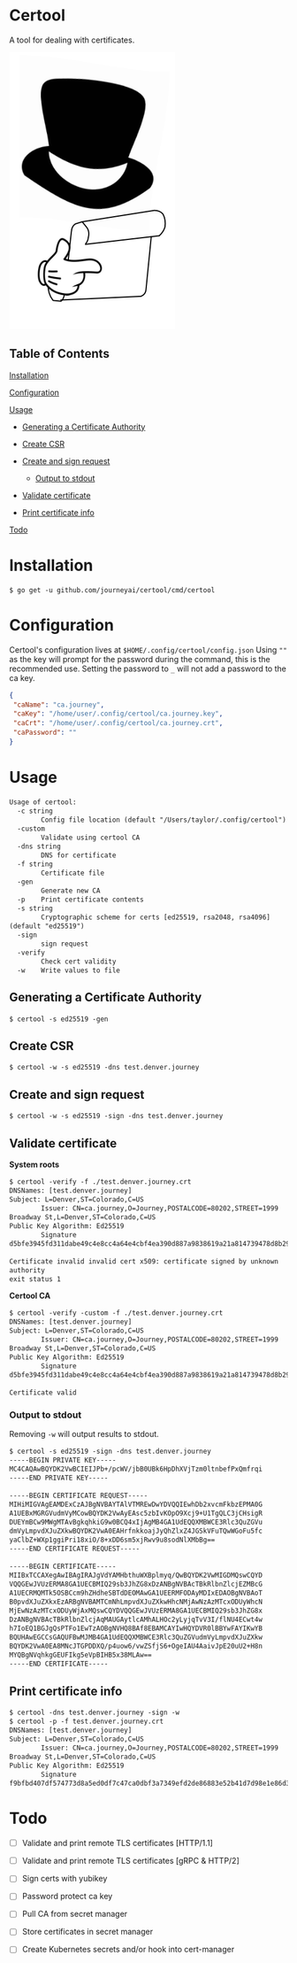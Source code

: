 # Certool

A tool for dealing with certificates.

![certool](assets/certool.png)

## Table of Contents

[Installation](#installation) 

[Configuration](#configuration) 

[Usage](#usage) 

  * [Generating a Certificate Authority](#generating-a-certificate-authority)
  
  * [Create CSR](#create-csr)
  
  * [Create and sign request](#create-and-sign-request)
  
    * [Output to stdout](#output-to-stdout)
    
  * [Validate certificate](#validate-certificate)

  * [Print certificate info](#print-certificate-info)

[Todo](#todo)

# Installation

```
$ go get -u github.com/journeyai/certool/cmd/certool
```

# Configuration

Certool's configuration lives at `$HOME/.config/certool/config.json`
Using `""` as the key will prompt for the password during the command, this is the recommended use.  Setting the password to `_` will not add a password to the ca key. 

```json
{
 "caName": "ca.journey",
 "caKey": "/home/user/.config/certool/ca.journey.key",
 "caCrt": "/home/user/.config/certool/ca.journey.crt",
 "caPassword": ""
}
```

# Usage

```
Usage of certool:
  -c string
        Config file location (default "/Users/taylor/.config/certool")
  -custom
        Validate using certool CA
  -dns string
        DNS for certificate
  -f string
        Certificate file
  -gen
        Generate new CA
  -p    Print certificate contents
  -s string
        Cryptographic scheme for certs [ed25519, rsa2048, rsa4096] (default "ed25519")
  -sign
        sign request
  -verify
        Check cert validity
  -w    Write values to file
```

## Generating a Certificate Authority

```
$ certool -s ed25519 -gen
```

## Create CSR

```
$ certool -w -s ed25519 -dns test.denver.journey
```

## Create and sign request

```
$ certool -w -s ed25519 -sign -dns test.denver.journey
```

## Validate certificate

**System roots**

```
$ certool -verify -f ./test.denver.journey.crt
DNSNames: [test.denver.journey]
Subject: L=Denver,ST=Colorado,C=US
        Issuer: CN=ca.journey,O=Journey,POSTALCODE=80202,STREET=1999 Broadway St,L=Denver,ST=Colorado,C=US
Public Key Algorithm: Ed25519
        Signature d5bfe3945fd311dabe49c4e8cc4a64e4cbf4ea390d887a9838619a21a814739478d8b2985a3339a55de3160b8d341184f6dfc030173c0647fa06a2dd6ef0a405

Certificate invalid invalid cert x509: certificate signed by unknown authority
exit status 1
```

**Certool CA**

```
$ certool -verify -custom -f ./test.denver.journey.crt
DNSNames: [test.denver.journey]
Subject: L=Denver,ST=Colorado,C=US
        Issuer: CN=ca.journey,O=Journey,POSTALCODE=80202,STREET=1999 Broadway St,L=Denver,ST=Colorado,C=US
Public Key Algorithm: Ed25519
        Signature d5bfe3945fd311dabe49c4e8cc4a64e4cbf4ea390d887a9838619a21a814739478d8b2985a3339a55de3160b8d341184f6dfc030173c0647fa06a2dd6ef0a405

Certificate valid
```

### Output to stdout

Removing `-w` will output results to stdout.

```
$ certool -s ed25519 -sign -dns test.denver.journey
-----BEGIN PRIVATE KEY-----
MC4CAQAwBQYDK2VwBCIEIJPb+/pcWV/jbB0UBk6HpDhXVjTzm0ltnbefPxQmfrqi
-----END PRIVATE KEY-----

-----BEGIN CERTIFICATE REQUEST-----
MIHiMIGVAgEAMDExCzAJBgNVBAYTAlVTMREwDwYDVQQIEwhDb2xvcmFkbzEPMA0G
A1UEBxMGRGVudmVyMCowBQYDK2VwAyEAsc5zbIvKOpO9Xcj9+U1TgQLC3jCHsigR
DUEYmBCw9MWgMTAvBgkqhkiG9w0BCQ4xIjAgMB4GA1UdEQQXMBWCE3Rlc3QuZGVu
dmVyLmpvdXJuZXkwBQYDK2VwA0EAHrfnkkoajJyQhZlxZ4JGSkVFuTQwWGoFu5fc
yaClbZ+WXp1ggiPri18xiO/8+xDD6sm5xjRwv9u8sodNlXMbBg==
-----END CERTIFICATE REQUEST-----

-----BEGIN CERTIFICATE-----
MIIBxTCCAXegAwIBAgIRAJgVdYAMHbthuWXBplmyq/QwBQYDK2VwMIGDMQswCQYD
VQQGEwJVUzERMA8GA1UECBMIQ29sb3JhZG8xDzANBgNVBAcTBkRlbnZlcjEZMBcG
A1UECRMQMTk5OSBCcm9hZHdheSBTdDEOMAwGA1UEERMFODAyMDIxEDAOBgNVBAoT
B0pvdXJuZXkxEzARBgNVBAMTCmNhLmpvdXJuZXkwHhcNMjAwNzAzMTcxODUyWhcN
MjEwNzAzMTcxODUyWjAxMQswCQYDVQQGEwJVUzERMA8GA1UECBMIQ29sb3JhZG8x
DzANBgNVBAcTBkRlbnZlcjAqMAUGAytlcAMhALHOc2yLyjqTvV3I/flNU4ECwt4w
h7IoEQ1BGJgQsPTFo1EwTzAOBgNVHQ8BAf8EBAMCAYIwHQYDVR0lBBYwFAYIKwYB
BQUHAwEGCCsGAQUFBwMJMB4GA1UdEQQXMBWCE3Rlc3QuZGVudmVyLmpvdXJuZXkw
BQYDK2VwA0EA8MNcJTGPDDXQ/p4uow6/vwZSfjS6+OgeIAU4AaivJpE20uU2+H8n
MYQBgNVqhkgGEUFIkg5eVpBIHB5x38MLAw==
-----END CERTIFICATE-----

```

## Print certificate info

```
$ certool -dns test.denver.journey -sign -w                                                                                                                                                                
$ certool -p -f test.denver.journey.crt    
DNSNames: [test.denver.journey]
Subject: L=Denver,ST=Colorado,C=US
        Issuer: CN=ca.journey,O=Journey,POSTALCODE=80202,STREET=1999 Broadway St,L=Denver,ST=Colorado,C=US
Public Key Algorithm: Ed25519
        Signature f9bfbd407df574773d8a5ed0df7c47ca0dbf3a7349efd2de86883e52b41d7d98e1e86d34783e40082e16891d3dca9d950496e59225ced637cdec65c4248ae20d
```

# Todo

- [ ] Validate and print remote TLS certificates [HTTP/1.1]

- [ ] Validate and print remote TLS certificates [gRPC & HTTP/2]

- [ ] Sign certs with yubikey

- [ ] Password protect ca key

- [ ] Pull CA from secret manager

- [ ] Store certificates in secret manager

- [ ] Create Kubernetes secrets and/or hook into cert-manager
